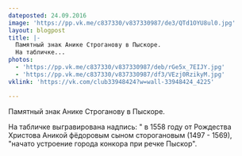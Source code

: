 ```yaml
---
dateposted: 24.09.2016
image: 'https://pp.vk.me/c837330/v837330987/de3/QTd1OYU8ul0.jpg'
layout: blogpost
title: |-
  Памятный знак Анике Строганову в Пыскоре. 
  На табличке...
photos:
  - 'https://pp.vk.me/c837330/v837330987/deb/rGe5x_7EIJY.jpg'
  - 'https://pp.vk.me/c837330/v837330987/df3/VEzj0RzikyM.jpg'
vklink: 'https://vk.com/club33948424?w=wall-33948424_4225'

---
```

Памятный знак Анике Строганову в Пыскоре. 
 
На табличке выгравирована надпись: " в 1558 году от Рождества Христова Аникой фёдоровым сыном сторогановым (1497 - 1569), "начато устроение города конкора при речке Пыскор".
